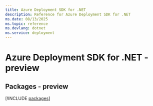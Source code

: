 ```yaml
---
title: Azure Deployment SDK for .NET
description: Reference for Azure Deployment SDK for .NET
ms.date: 08/13/2025
ms.topic: reference
ms.devlang: dotnet
ms.service: deployment
---
```

# Azure Deployment SDK for .NET - preview
## Packages - preview
[!INCLUDE [packages](deployment-index.md)]